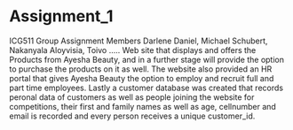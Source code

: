 # Assignment_1
ICG511 Group Assignment
Members Darlene Daniel, Michael Schubert, Nakanyala Aloyvisia, Toivo .....
Web site that displays and offers the Products from Ayesha Beauty, and in a further stage will provide the option to purchase the products on it as well.
The website also provided an HR portal that gives Ayesha Beauty the option to employ and recruit full and part time employees.
Lastly a customer database was created that records peronal data of customers as well as people joining the website for competitions, their first and family names as well as age, cellnumber and email is recorded and every person receives a unique customer_id.


